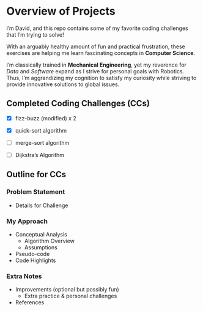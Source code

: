 # Overview of Projects
I’m David, and this repo contains some of my favorite coding challenges that I’m trying to solve!

With an arguably healthy amount of fun and practical frustration, these exercises are helping me learn fascinating concepts in **Computer Science**.

I’m classically trained in **Mechanical Engineering**, yet my reverence for _Data_ and _Software_ expand as I strive for personal goals with Robotics. Thus, I’m aggrandizing my cognition to satisfy my curiosity while striving to provide innovative solutions to global issues.


## Completed Coding Challenges (CCs)
- [x] fizz-buzz (modified) x 2
- [x] quick-sort algorithm
- [ ] merge-sort algorithm
- [ ] Dijkstra’s Algorithm


## Outline for CCs
### Problem Statement
* Details for Challenge

### My Approach
* Conceptual Analysis
  * Algorithm Overview 
  * Assumptions 
* Pseudo-code
* Code Highlights

### Extra Notes
* Improvements (optional but possibly fun)
  * Extra practice & personal challenges
* References
